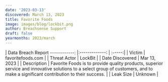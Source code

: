 ```yaml
---
date: '2023-03-13'
discovered: March 13, 2023
title: Favorite Foods
image: images/blog/lockbit.png
author: Breachsense Support
draft: false
yearmonths: 2023/march
---
```



| Data Breach Report
------------:     |:-------------:    | :-----:|
| Victim      | favoritefoods.com      | 
| Threat Actor      | LockBit      | 
| Date Discovered      | Mar 13, 2023      | 
| Description      | Favorite Foods is to provide quality products, superior service and innovative solutions to a select group of customers, and to make a significant contribution to their success.      | 
| Leak Size      | Unknown      | 

